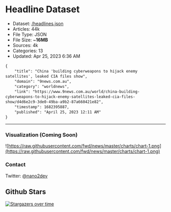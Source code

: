 # Headline Dataset

- Dataset: [/headlines.json](https://raw.githubusercontent.com/fwd/news/master/headlines.json) 
- Articles: 44k
- File Type: JSON
- File Size: ~**16MB**
- Sources: 4k
- Categories: 13
- Updated: Apr 25, 2023 6:36 AM

```
{
    "title": "China 'building cyberweapons to hijack enemy satellites', leaked CIA files show",
    "domain": "9news.com.au",
    "category": "worldnews",
    "link": "https://www.9news.com.au/world/china-building-cyberweapons-to-hijack-enemy-satellites-leaked-cia-files-show/d4d6e2c9-3de0-49ba-a9b2-87a660421e82",
    "timestamp": 1682395887,
    "published": "April 25, 2023 12:11 AM"
}
```

---

### Visualization (Coming Soon)

![https://raw.githubusercontent.com/fwd/news/master/charts/chart-1.png](https://raw.githubusercontent.com/fwd/news/master/charts/chart-1.png)

### Contact 

Twitter: [@nano2dev](https://twitter.com/nano2dev)

## Github Stars

[![Stargazers over time](https://starchart.cc/fwd/news.svg)](https://starchart.cc/fwd/news)
